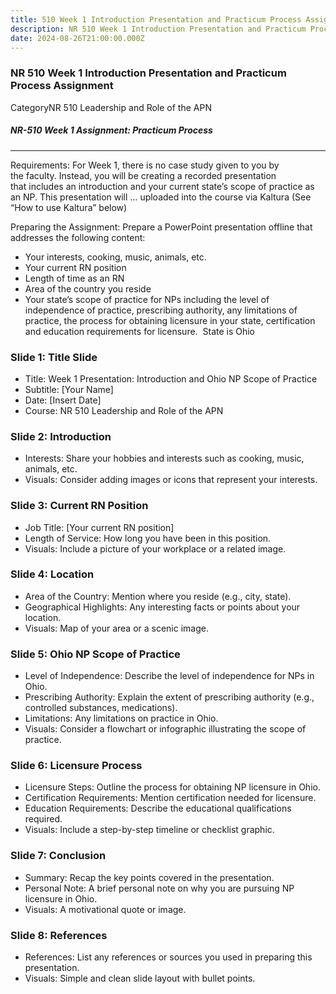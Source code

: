 ```yaml
---
title: 510 Week 1 Introduction Presentation and Practicum Process Assignment
description: NR 510 Week 1 Introduction Presentation and Practicum Process Assignment
date: 2024-08-26T21:00:00.000Z
---
```


### NR 510 Week 1 Introduction Presentation and Practicum Process Assignment

CategoryNR 510 Leadership and Role of the APN

##### NR-510 Week 1 Assignment: Practicum Process

***

Requirements: For Week 1, there is no case study given to you by the faculty. Instead, you will be creating a recorded presentation that includes an introduction and your current state’s scope of practice as an NP. This presentation will … uploaded into the course via Kaltura (See “How to use Kaltura” below)

Preparing the Assignment: Prepare a PowerPoint presentation offline that addresses the following content:

* Your interests, cooking, music, animals, etc.
* Your current RN position
* Length of time as an RN
* Area of the country you reside
* Your state’s scope of practice for NPs including the level of independence of practice, prescribing authority, any limitations of practice, the process for obtaining licensure in your state, certification and education requirements for licensure.  State is Ohio

### Slide 1: Title Slide

* Title: Week 1 Presentation: Introduction and Ohio NP Scope of Practice
* Subtitle: \[Your Name]
* Date: \[Insert Date]
* Course: NR 510 Leadership and Role of the APN

### Slide 2: Introduction

* Interests: Share your hobbies and interests such as cooking, music, animals, etc.
* Visuals: Consider adding images or icons that represent your interests.

### Slide 3: Current RN Position

* Job Title: \[Your current RN position]
* Length of Service: How long you have been in this position.
* Visuals: Include a picture of your workplace or a related image.

### Slide 4: Location

* Area of the Country: Mention where you reside (e.g., city, state).
* Geographical Highlights: Any interesting facts or points about your location.
* Visuals: Map of your area or a scenic image.

### Slide 5: Ohio NP Scope of Practice

* Level of Independence: Describe the level of independence for NPs in Ohio.
* Prescribing Authority: Explain the extent of prescribing authority (e.g., controlled substances, medications).
* Limitations: Any limitations on practice in Ohio.
* Visuals: Consider a flowchart or infographic illustrating the scope of practice.

### Slide 6: Licensure Process

* Licensure Steps: Outline the process for obtaining NP licensure in Ohio.
* Certification Requirements: Mention certification needed for licensure.
* Education Requirements: Describe the educational qualifications required.
* Visuals: Include a step-by-step timeline or checklist graphic.

### Slide 7: Conclusion

* Summary: Recap the key points covered in the presentation.
* Personal Note: A brief personal note on why you are pursuing NP licensure in Ohio.
* Visuals: A motivational quote or image.

### Slide 8: References

* References: List any references or sources you used in preparing this presentation.
* Visuals: Simple and clean slide layout with bullet points.
